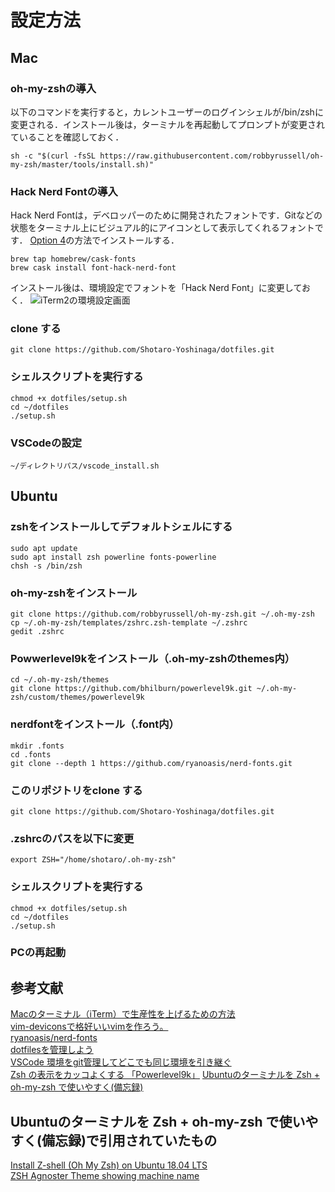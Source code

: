 # 設定方法

## Mac
### oh-my-zshの導入
以下のコマンドを実行すると，カレントユーザーのログインシェルが/bin/zshに変更される．インストール後は，ターミナルを再起動してプロンプトが変更されていることを確認しておく．

```sh -c "$(curl -fsSL https://raw.githubusercontent.com/robbyrussell/oh-my-zsh/master/tools/install.sh)" ```

### Hack Nerd Fontの導入
Hack Nerd Fontは，デベロッパーのために開発されたフォントです．Gitなどの状態をターミナル上にビジュアル的にアイコンとして表示してくれるフォントです．
[Option 4](https://github.com/ryanoasis/nerd-fonts#font-installation)の方法でインストールする．

```brew tap homebrew/cask-fonts```  
```brew cask install font-hack-nerd-font```

インストール後は、環境設定でフォントを「Hack Nerd Font」に変更しておく．
![iTerm2の環境設定画面](https://drive.google.com/open?id=1M-z3xru7rb9qMtPAlW13IbDHCGwHEE6W)

### clone する
```git clone https://github.com/Shotaro-Yoshinaga/dotfiles.git```

### シェルスクリプトを実行する
```
chmod +x dotfiles/setup.sh  
cd ~/dotfiles  
./setup.sh
```

### VSCodeの設定
```~/ディレクトリパス/vscode_install.sh```


## Ubuntu
### zshをインストールしてデフォルトシェルにする
```
sudo apt update
sudo apt install zsh powerline fonts-powerline
chsh -s /bin/zsh
```

### oh-my-zshをインストール
```
git clone https://github.com/robbyrussell/oh-my-zsh.git ~/.oh-my-zsh
cp ~/.oh-my-zsh/templates/zshrc.zsh-template ~/.zshrc
gedit .zshrc
```

### Powwerlevel9kをインストール（.oh-my-zshのthemes内）
```
cd ~/.oh-my-zsh/themes
git clone https://github.com/bhilburn/powerlevel9k.git ~/.oh-my-zsh/custom/themes/powerlevel9k
```

### nerdfontをインストール（.font内）
```
mkdir .fonts
cd .fonts
git clone --depth 1 https://github.com/ryanoasis/nerd-fonts.git
```

### このリポジトリをclone する
```git clone https://github.com/Shotaro-Yoshinaga/dotfiles.git```

### .zshrcのパスを以下に変更
```
export ZSH="/home/shotaro/.oh-my-zsh"
```

### シェルスクリプトを実行する
```
chmod +x dotfiles/setup.sh  
cd ~/dotfiles  
./setup.sh
```

### PCの再起動


## 参考文献
[Macのターミナル（iTerm）で生産性を上げるための方法](https://ottan.xyz/terminal-zsh-customize-20190505/)  
[vim-deviconsで格好いいvimを作ろう。](https://qiita.com/park-jh/items/4358d2d33a78ec0a2b5c)  
[ryanoasis/nerd-fonts](https://github.com/ryanoasis/nerd-fonts#font-installation)  
[dotfilesを管理しよう](https://qiita.com/massy22/items/5bdb97f8d6e93517f916)  
[VSCode 環境をgit管理してどこでも同じ環境を引き継ぐ](https://qiita.com/miiina016/items/018331b36ecf57ed8973)  
[Zsh の表示をカッコよくする 「Powerlevel9k」](https://slacknotebook.com/powerlevel9k-arch/)
[Ubuntuのターミナルを Zsh + oh-my-zsh で使いやすく(備忘録)](https://qiita.com/orikaito/items/44d71af30f873f96b851)  
## Ubuntuのターミナルを Zsh + oh-my-zsh で使いやすく(備忘録)で引用されていたもの
[Install Z-shell (Oh My Zsh) on Ubuntu 18.04 LTS](https://dev.to/mskian/install-z-shell-oh-my-zsh-on-ubuntu-1804-lts-4cm4)  
[ZSH Agnoster Theme showing machine name](https://stackoverflow.com/questions/28491458/zsh-agnoster-theme-showing-machine-name)
